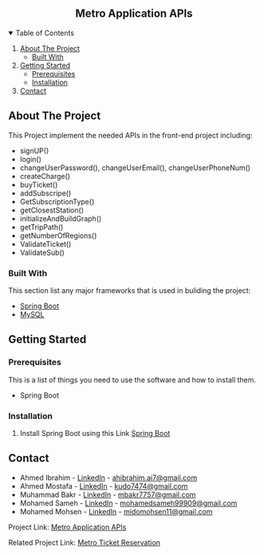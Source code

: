 <!-- PROJECT LOGO -->
<br />
<p align="center">
  
  <h2 align="center">Metro Application APIs</h2>


<!-- TABLE OF CONTENTS -->
<details open="open">
  <summary>Table of Contents</summary>
  <ol>
    <li>
      <a href="#about-the-project">About The Project</a>
      <ul>
        <li><a href="#built-with">Built With</a></li>
      </ul>
    </li>
    <li>
      <a href="#getting-started">Getting Started</a>
      <ul>
        <li><a href="#prerequisites">Prerequisites</a></li>
        <li><a href="#installation">Installation</a></li>
      </ul>
    </li>
    <li><a href="#contact">Contact</a></li>
  </ol>
</details>



<!-- ABOUT THE PROJECT -->
## About The Project
This Project implement the needed APIs in the front-end project including:
* signUP()
* login()
* changeUserPassword(), changeUserEmail(), changeUserPhoneNum()
* createCharge()
* buyTicket()
* addSubscripe()
* GetSubscriptionType()
* getClosestStation()
* initializeAndBuildGraph()
* getTripPath()
* getNumberOfRegions()
* ValidateTicket()
* ValidateSub()


### Built With

This section list any major frameworks that is used in buliding the project:
* [Spring Boot](https://spring.io/)
* [MySQL](https://www.mysql.com/)

<!-- GETTING STARTED -->
## Getting Started


### Prerequisites

This is a list of things you need to use the software and how to install them.
* Spring Boot

### Installation

1. Install Spring Boot using this Link [Spring Boot](https://docs.spring.io/spring-boot/docs/current/reference/html/getting-started.html)


<!-- CONTACT -->
## Contact

* Ahmed Ibrahim - [LinkedIn](https://www.linkedin.com/in/ahmedai7/) - ahibrahim.ai7@gmail.com
* Ahmed Mostafa - [LinkedIn](https://www.linkedin.com/in/ahmed-mostafa-0142001b2/) - kudo7474@gmail.com
* Muhammad Bakr - [LinkedIn](https://www.linkedin.com/in/muhammad-bakr-3aa7bb155/) - mbakr7757@gmail.com
* Mohamed Sameh - [LinkedIn](https://www.linkedin.com/in/mohamed-sameh-59ba781a2/) - mohamedsameh99909@gmail.com
* Mohamed Mohsen - [LinkedIn](https://www.linkedin.com/in/mohamed-mohsen-4226661a3/) - midomohsen11@gmail.com

Project Link: [Metro Application APIs](https://github.com/Mohamedmohsenn/Metro-Application-APIs)

Related Project Link: [Metro Ticket Reservation](https://github.com/AhmedAi7/MetroApp_Flutter)

